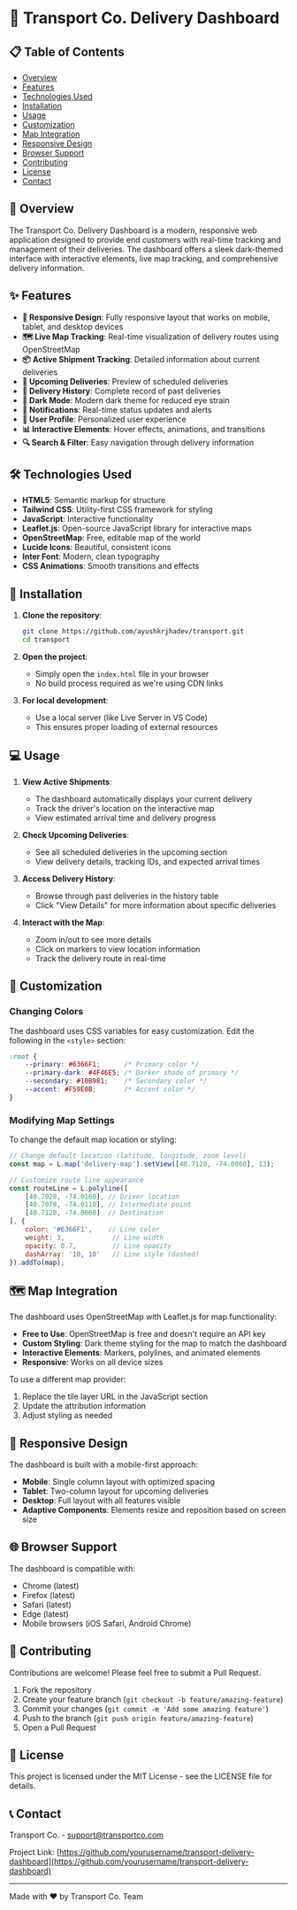 # 🚚 Transport Co. Delivery Dashboard


## 📋 Table of Contents
- [Overview](#overview)
- [Features](#features)
- [Technologies Used](#technologies-used)
- [Installation](#installation)
- [Usage](#usage)
- [Customization](#customization)
- [Map Integration](#map-integration)
- [Responsive Design](#responsive-design)
- [Browser Support](#browser-support)
- [Contributing](#contributing)
- [License](#license)
- [Contact](#contact)

## 🌟 Overview

The Transport Co. Delivery Dashboard is a modern, responsive web application designed to provide end customers with real-time tracking and management of their deliveries. The dashboard offers a sleek dark-themed interface with interactive elements, live map tracking, and comprehensive delivery information.

## ✨ Features

- **📱 Responsive Design**: Fully responsive layout that works on mobile, tablet, and desktop devices
- **🗺️ Live Map Tracking**: Real-time visualization of delivery routes using OpenStreetMap
- **📦 Active Shipment Tracking**: Detailed information about current deliveries
- **📅 Upcoming Deliveries**: Preview of scheduled deliveries
- **📜 Delivery History**: Complete record of past deliveries
- **🌙 Dark Mode**: Modern dark theme for reduced eye strain
- **🔔 Notifications**: Real-time status updates and alerts
- **👤 User Profile**: Personalized user experience
- **📊 Interactive Elements**: Hover effects, animations, and transitions
- **🔍 Search & Filter**: Easy navigation through delivery information

## 🛠️ Technologies Used

- **HTML5**: Semantic markup for structure
- **Tailwind CSS**: Utility-first CSS framework for styling
- **JavaScript**: Interactive functionality
- **Leaflet.js**: Open-source JavaScript library for interactive maps
- **OpenStreetMap**: Free, editable map of the world
- **Lucide Icons**: Beautiful, consistent icons
- **Inter Font**: Modern, clean typography
- **CSS Animations**: Smooth transitions and effects

## 🚀 Installation

1. **Clone the repository**:
   ```bash
   git clone https://github.com/ayushkrjhadev/transport.git
   cd transport
   ```

2. **Open the project**:
   - Simply open the `index.html` file in your browser
   - No build process required as we're using CDN links

3. **For local development**:
   - Use a local server (like Live Server in VS Code)
   - This ensures proper loading of external resources

## 💻 Usage

1. **View Active Shipments**:
   - The dashboard automatically displays your current delivery
   - Track the driver's location on the interactive map
   - View estimated arrival time and delivery progress

2. **Check Upcoming Deliveries**:
   - See all scheduled deliveries in the upcoming section
   - View delivery details, tracking IDs, and expected arrival times

3. **Access Delivery History**:
   - Browse through past deliveries in the history table
   - Click "View Details" for more information about specific deliveries

4. **Interact with the Map**:
   - Zoom in/out to see more details
   - Click on markers to view location information
   - Track the delivery route in real-time

## 🎨 Customization

### Changing Colors

The dashboard uses CSS variables for easy customization. Edit the following in the `<style>` section:

```css
:root {
    --primary: #6366F1;      /* Primary color */
    --primary-dark: #4F46E5; /* Darker shade of primary */
    --secondary: #10B981;    /* Secondary color */
    --accent: #F59E0B;       /* Accent color */
}
```

### Modifying Map Settings

To change the default map location or styling:

```javascript
// Change default location (latitude, longitude, zoom level)
const map = L.map('delivery-map').setView([40.7128, -74.0060], 13);

// Customize route line appearance
const routeLine = L.polyline([
    [40.7028, -74.0160], // Driver location
    [40.7078, -74.0110], // Intermediate point
    [40.7128, -74.0060]  // Destination
], {
    color: '#6366F1',    // Line color
    weight: 3,            // Line width
    opacity: 0.7,         // Line opacity
    dashArray: '10, 10'   // Line style (dashed)
}).addTo(map);
```

## 🗺️ Map Integration

The dashboard uses OpenStreetMap with Leaflet.js for map functionality:

- **Free to Use**: OpenStreetMap is free and doesn't require an API key
- **Custom Styling**: Dark theme styling for the map to match the dashboard
- **Interactive Elements**: Markers, polylines, and animated elements
- **Responsive**: Works on all device sizes

To use a different map provider:
1. Replace the tile layer URL in the JavaScript section
2. Update the attribution information
3. Adjust styling as needed

## 📱 Responsive Design

The dashboard is built with a mobile-first approach:

- **Mobile**: Single column layout with optimized spacing
- **Tablet**: Two-column layout for upcoming deliveries
- **Desktop**: Full layout with all features visible
- **Adaptive Components**: Elements resize and reposition based on screen size

## 🌐 Browser Support

The dashboard is compatible with:
- Chrome (latest)
- Firefox (latest)
- Safari (latest)
- Edge (latest)
- Mobile browsers (iOS Safari, Android Chrome)

## 🤝 Contributing

Contributions are welcome! Please feel free to submit a Pull Request.

1. Fork the repository
2. Create your feature branch (`git checkout -b feature/amazing-feature`)
3. Commit your changes (`git commit -m 'Add some amazing feature'`)
4. Push to the branch (`git push origin feature/amazing-feature`)
5. Open a Pull Request

## 📄 License

This project is licensed under the MIT License - see the LICENSE file for details.

## 📞 Contact

Transport Co. - [support@transportco.com](mailto:support@transportco.com)

Project Link: [https://github.com/yourusername/transport-delivery-dashboard](https://github.com/yourusername/transport-delivery-dashboard)

---

Made with ❤️ by Transport Co. Team 
